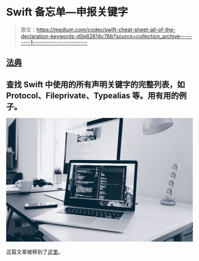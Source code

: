 # Swift 备忘单—申报关键字

> 原文：<https://medium.com/codex/swift-cheat-sheet-all-of-the-declaration-keywords-d0e62614c76b?source=collection_archive---------1----------------------->

## [法典](http://medium.com/codex)

## 查找 Swift 中使用的所有声明关键字的完整列表，如 Protocol、Fileprivate、Typealias 等。用有用的例子。

![](img/38bdb702e13729cbac1c97094a5fc202.png)

这篇文章被移到了[这里](https://betterprogramming.pub/all-the-reserved-keywords-in-swift-17efcfaa3f3e)。